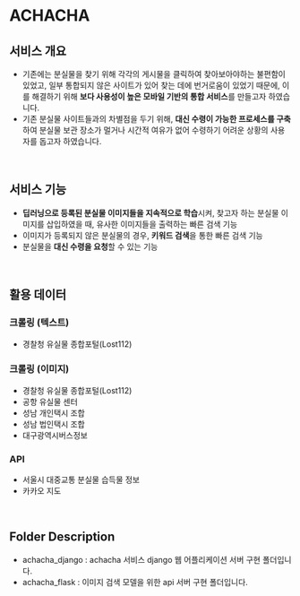 # ACHACHA

## 서비스 개요

- 기존에는 분실물을 찾기 위해 각각의 게시물을 클릭하여 찾아보아야하는 불편함이 있었고, 일부 통합되지 않은 사이트가 있어 찾는 데에 번거로움이 있었기 때문에, 이를 해결하기 위해 **보다 사용성이 높은 모바일 기반의 통합 서비스**를 만들고자 하였습니다.
- 기존 분실물 사이트들과의 차별점을 두기 위해, **대신 수령이 가능한 프로세스를 구축**하여 분실물 보관 장소가 멀거나 시간적 여유가 없어 수령하기 어려운 상황의 사용자를 돕고자 하였습니다.
<br>

## 서비스 기능

- **딥러닝으로 등록된 분실물 이미지들을 지속적으로 학습**시켜, 찾고자 하는 분실물 이미지를 삽입하였을 때, 유사한 이미지들을 출력하는 빠른 검색 기능
- 이미지가 등록되지 않은 분실물의 경우, **키워드 검색**을 통한 빠른 검색 기능
- 분실물을 **대신 수령을 요청**할 수 있는 기능
<br>

## 활용 데이터 
### 크롤링 (텍스트)
- 경찰청 유실물 종합포털(Lost112)

### 크롤링 (이미지)
- 경찰청 유실물 종합포털(Lost112)
- 공항 유실물 센터
- 성남 개인택시 조합
- 성남 법인택시 조합
- 대구광역시버스정보

### API
- 서울시 대중교통 분실물 습득물 정보
- 카카오 지도

<br>

## Folder Description
- achacha_django : achacha 서비스 django 웹 어플리케이션 서버 구현 폴더입니다. <br>
- achacha_flask : 이미지 검색 모델을 위한 api 서버 구현 폴더입니다. 
